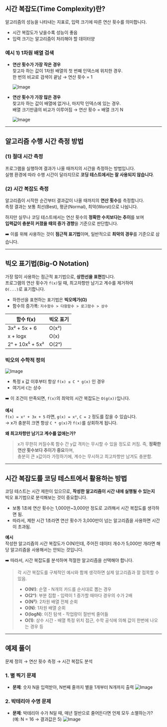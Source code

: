 ## 시간 복잡도(Time Complexity)란?

알고리즘의 성능을 나타내는 지표로, 입력 크기에 따른 연산 횟수를 의미합니다.

- 시간 복잡도가 낮을수록 성능이 좋음
- 입력 크기는 알고리즘이 처리해야 할 데이터양

### 예시 1) 1차원 배열 검색

- **연산 횟수가 가장 작은 경우**  
  찾고자 하는 값이 1차원 배열의 첫 번째 인덱스에 위치한 경우.  
  한 번의 비교로 검색이 끝남 → 연산 횟수 = 1

  ![Image](https://github.com/user-attachments/assets/ab467039-c1fd-47de-9b74-d0d74bcad2e6)

- **연산 횟수가 가장 많은 경우**  
  찾고자 하는 값이 배열에 없거나, 마지막 인덱스에 있는 경우.  
  배열 크기만큼의 비교가 이루어짐 → 연산 횟수 = 배열 크기 N

  ![Image](https://github.com/user-attachments/assets/d3d7c1bc-be47-43e6-b230-bce46e2c61c4)


---


## 알고리즘 수행 시간 측정 방법

### (1) 절대 시간 측정

프로그램을 실행하여 결과가 나올 때까지의 시간을 측정하는 방법입니다.  
실행 환경에 따라 수행 시간이 달라지므로 **코딩 테스트에서는 잘 사용되지 않습니다**.

### (2) 시간 복잡도 측정

알고리즘이 시작한 순간부터 결과값이 나올 때까지의 **연산 횟수**를 측정합니다.  
측정 결과는 보통 최선(Best), 평균(Normal), 최악(Worst)으로 나뉩니다.

하지만 실무나 코딩 테스트에서는 연산 횟수의 **정확한 수치보다는 추이**를 보며  
**입력값이 충분히 커졌을 때의 증가 경향**을 기준으로 판단합니다.

➡️ 이를 위해 사용하는 것이 **점근적 표기법**이며, 일반적으로 **최악의 경우**를 기준으로 삼습니다.


---


## 빅오 표기법(Big-O Notation)

가장 많이 사용하는 점근적 표기법으로, **상한선을 표현**합니다.  
프로그램의 연산 횟수가 `f(x)`일 때, 최고차항만 남기고 계수를 제거하여  
`O(...)`로 표기합니다.

- 하한선을 표현하는 표기법은 **빅오메가(Ω)**
- 함수의 증가폭: `지수함수 > 다항함수 > 로그함수 > 상수`

| 함수 f(x) | 빅오 표기 |
|----------|------------|
| 3x² + 5x + 6 | O(x²)     |
| x + logx    | O(x)      |
| 2ˣ + 10x⁵ + 5x² | O(2ˣ) |

### 빅오의 수학적 정의

![Image](https://github.com/user-attachments/assets/bfc63d96-5e33-4c34-8b40-8f2b6581597e)

- 특정 x 값 이후부터 항상 `f(x) ≤ C * g(x)` 인 경우
- 여기서 `C`는 상수

➡️ 이 조건이 만족되면, `f(x)`의 최악의 시간 복잡도는 `O(g(x))`입니다.

**예시**  
`f(x) = x² + 3x + 5` 라면, `g(x) = x²`, `C = 2` 정도를 잡을 수 있습니다.  
→ x가 충분히 크면 항상 `C * g(x)`가 `f(x)`를 상회하게 됩니다.

**왜 최고차항만 남기고 계수를 없애는가?**  
> x가 무한히 커질수록 함수 간 y값 격차는 무시할 수 있을 정도로 커짐.
> 즉, **정확한 연산 횟수보다 추이가 중요**하며,  
> 충분히 큰 x값이라 가정하기에, 계수는 무시하고 최고차항만 남겨도 충분함.


---


## 시간 복잡도를 코딩 테스트에서 활용하는 방법

코딩 테스트는 시간 제한이 있으므로, **작성한 알고리즘이 시간 내에 실행될 수 있는지**  
빅오 표기법으로 분석해보는 것이 중요합니다.

- 보통 1초에 연산 횟수는 1,000만~3,000만 정도로 고려해서 시간 복잡도를 생각하면 됨.
- 따라서, 제한 시간 1초라면 연산 횟수가 3,000만이 넘는 알고리즘을 사용하면 시간이 초과됨.

**예시**  
작성한 알고리즘의 시간 복잡도가 O(N)인데, 주어진 데이터 개수가 5,000만 개라면 해당 알고리즘을 사용해서는 안되는 것입니다. 

➡️ 따라서, 시간 복잡도를 분석하며 적절한 알고리즘을 선택해야 합니다.


> 각 시간 복잡도를 구체적인 예시와 함께 생각하면 실제 알고리즘과 잘 접목할 수 있음.
>
> - **O(N!)**: 순열 - N개의 카드를 순서대로 뽑는 경우  
> - **O(2ⁿ)**: 부분 집합 - 입력이 1 증가할 때마다 경우의 수가 2배  
> - **O(N²)**: 2차원 배열 전체 순회  
> - **O(N)**: 1차원 배열 순회  
> - **O(logN)**: 이진 탐색 - 작업량이 절반씩 줄어듦  
> - **O(1)**: 상수 시간 - 배열 특정 위치 접근, 수학 공식에 의해 값이 한번에 나오는 경우 등


---


## 예제 풀이

문제 정의 → 연산 횟수 측정 → 시간 복잡도 분석

### 1. 별 찍기 문제

- **문제**: 숫자 N을 입력받아, N번째 줄까지 별을 1개부터 N개까지 출력
  ![Image](https://github.com/user-attachments/assets/6de30ceb-ffd7-423c-a5b0-e59ea5c69080)

### 2. 박테리아 수명 문제

- **문제**: 박테리아 수가 N일 때, 매년 절반으로 줄어든다면 언제 모두 소멸하는가?  
  (예: N = 16 → 결과값은 5)
  ![Image](https://github.com/user-attachments/assets/d0742ff8-82b8-4c24-9e7e-a777522fa0ef)
